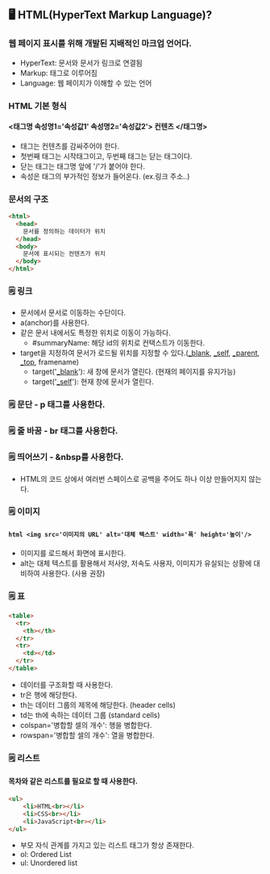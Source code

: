 ## 🖥️ HTML(HyperText Markup Language)?

### 웹 페이지 표시를 위해 개발된 지배적인 마크업 언어다.

- HyperText: 문서와 문서가 링크로 연결됨
- Markup: 태그로 이루어짐
- Language: 웹 페이지가 이해할 수 있는 언어

### HTML 기본 형식

#### <태그명 속성명1='속성값1' 속성명2='속성값2'> 컨텐츠 </태그명> 

- 태그는 컨텐츠를 감싸주어야 한다.
- 첫번째 태그는 시작태그이고, 두번째 태그는 닫는 태그이다.
- 닫는 태그는 태그명 앞에 '/'가 붙어야 한다.
- 속성은 태그의 부가적인 정보가 들어온다. (ex.링크 주소..)

### 문서의 구조

```html
<html>
  <head>
    문서를 정의하는 데이터가 위치
  </head>
  <body>
    문서에 표시되는 컨텐츠가 위치
  </body>
</html>
```

### 🗒️ 링크

- 문서에서 문서로 이동하는 수단이다.
- a(anchor)를 사용한다.
- 같은 문서 내에서도 특정한 위치로 이동이 가능하다.
    - #summaryName: 해당 id의 위치로 컨택스트가 이동한다. 
- target을 지정하여 문서가 로드될 위치를 지정할 수 있다.(<u>_blank</u>, <u>_self</u>, <u>_parent</u>, <u>_top</u>, framename)
    - target('<u>_blank</u>'): 새 창에 문서가 열린다. (현재의 페이지를 유지가능)
    - target('<u>_self</u>'): 현재 창에 문서가 열린다.


### 🗒️ 문단 - p 태그를 사용한다.

### 🗒️ 줄 바꿈 - br 태그를 사용한다.

### 🗒️ 띄어쓰기 - &nbsp를 사용한다.

- HTML의 코드 상에서 여러번 스페이스로 공백을 주어도 하나 이상 만들어지지 않는다.

### 🗒️ 이미지

#### ```html <img src='이미지의 URL' alt='대체 텍스트' width='폭' height='높이'/> ```

- 이미지를 로드해서 화면에 표시한다.
- alt는 대체 텍스트를 활용해서 저사양, 저속도 사용자, 이미지가 유실되는 상황에 대비하여 사용한다. (사용 권장)

### 🗒️ 표

```html
<table>
  <tr>
    <th></th> 
  </tr>
  <tr>
    <td></td>
  </tr>
</table>
```

- 데이터를 구조화할 때 사용한다.
- tr은 행에 해당한다.
- th는 데이터 그룹의 제목에 해당한다. (header cells)
- td는 th에 속하는 데이터 그룹 (standard cells)
- colspan='병합할 셀의 개수': 행을 병합한다.
- rowspan='병합할 셀의 개수': 열을 병합한다.

### 🗒️ 리스트

#### 목차와 같은 리스트를 필요로 할 때 사용한다.

```html
<ul>
    <li>HTML<br></li>
    <li>CSS<br></li>
    <li>JavaScript<br></li>
</ul>
```

- 부모 자식 관계를 가지고 있는 리스트 태그가 항상 존재한다.
- ol: Ordered List
- ul: Unordered list  


